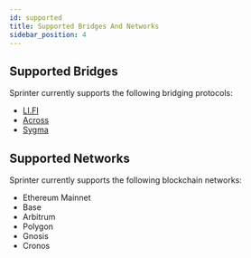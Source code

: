 ```yaml
---
id: supported
title: Supported Bridges And Networks
sidebar_position: 4
---
```


## Supported Bridges

Sprinter currently supports the following bridging protocols:
- [LI.FI](https://li.fi/)
- [Across](https://across.to/)
- [Sygma](https://buildwithsygma.com)

## Supported Networks

Sprinter currently supports the following blockchain networks:
- Ethereum Mainnet
- Base
- Arbitrum
- Polygon
- Gnosis
- Cronos

<!-- test -->